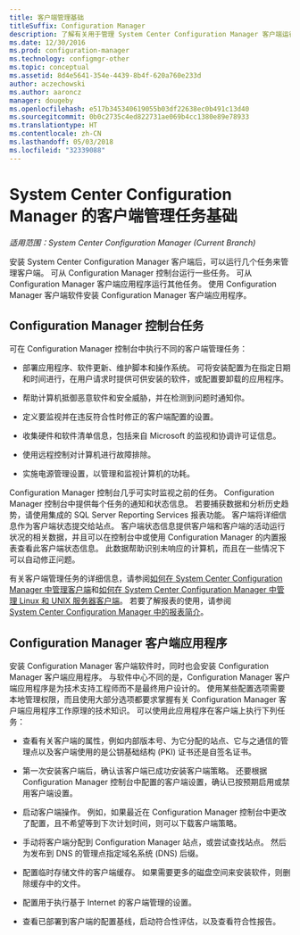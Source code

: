 ```yaml
---
title: 客户端管理基础
titleSuffix: Configuration Manager
description: 了解有关用于管理 System Center Configuration Manager 客户端运行的任务的详细信息。
ms.date: 12/30/2016
ms.prod: configuration-manager
ms.technology: configmgr-other
ms.topic: conceptual
ms.assetid: 8d4e5641-354e-4439-8b4f-620a760e233d
author: aczechowski
ms.author: aaroncz
manager: dougeby
ms.openlocfilehash: e517b345340619055b03df22638ec0b491c13d40
ms.sourcegitcommit: 0b0c2735c4ed822731ae069b4cc1380e89e78933
ms.translationtype: HT
ms.contentlocale: zh-CN
ms.lasthandoff: 05/03/2018
ms.locfileid: "32339088"
---
```

# <a name="fundamentals-of-client-management-tasks-for-system-center-configuration-manager"></a>System Center Configuration Manager 的客户端管理任务基础

*适用范围：System Center Configuration Manager (Current Branch)*

安装 System Center Configuration Manager 客户端后，可以运行几个任务来管理客户端。  可从 Configuration Manager 控制台运行一些任务。 可从 Configuration Manager 客户端应用程序运行其他任务。 使用 Configuration Manager 客户端软件安装 Configuration Manager 客户端应用程序。

## <a name="configuration-manager-console-tasks"></a>Configuration Manager 控制台任务
 可在 Configuration Manager 控制台中执行不同的客户端管理任务：  

-   部署应用程序、软件更新、维护脚本和操作系统。 可将安装配置为在指定日期和时间进行，在用户请求时提供可供安装的软件，或配置要卸载的应用程序。  

-   帮助计算机抵御恶意软件和安全威胁，并在检测到问题时通知你。  

-   定义要监视并在违反符合性时修正的客户端配置的设置。  

-   收集硬件和软件清单信息，包括来自 Microsoft 的监视和协调许可证信息。  

-   使用远程控制对计算机进行故障排除。  

-   实施电源管理设置，以管理和监视计算机的功耗。  

Configuration Manager 控制台几乎可实时监视之前的任务。 Configuration Manager 控制台中提供每个任务的通知和状态信息。 若要捕获数据和分析历史趋势，请使用集成的 SQL Server Reporting Services 报表功能。 客户端将详细信息作为客户端状态提交给站点。  客户端状态信息提供客户端和客户端的活动运行状况的相关数据，并且可以在控制台中或使用 Configuration Manager 的内置报表查看此客户端状态信息。 此数据帮助识别未响应的计算机，而且在一些情况下可以自动修正问题。  

 有关客户端管理任务的详细信息，请参阅[如何在 System Center Configuration Manager 中管理客户端](../../core/clients/manage/manage-clients.md)和[如何在 System Center Configuration Manager 中管理 Linux 和 UNIX 服务器客户端](../../core/clients/manage/manage-clients-for-linux-and-unix-servers.md)。 若要了解报表的使用，请参阅   
            [System Center Configuration Manager 中的报表简介](../../core/servers/manage/introduction-to-reporting.md)。  

## <a name="configuration-manager-client-application"></a>Configuration Manager 客户端应用程序  
 安装 Configuration Manager 客户端软件时，同时也会安装 Configuration Manager 客户端应用程序。 与软件中心不同的是，Configuration Manager 客户端应用程序是为技术支持工程师而不是最终用户设计的。 使用某些配置选项需要本地管理权限，而且使用大部分选项都要求掌握有关 Configuration Manager 客户端应用程序工作原理的技术知识。 可以使用此应用程序在客户端上执行下列任务：  

-   查看有关客户端的属性，例如内部版本号、为它分配的站点、它与之通信的管理点以及客户端使用的是公钥基础结构 (PKI) 证书还是自签名证书。  

-   第一次安装客户端后，确认该客户端已成功安装客户端策略。 还要根据 Configuration Manager 控制台中配置的客户端设置，确认已按预期启用或禁用客户端设置。  

-   启动客户端操作。 例如，如果最近在 Configuration Manager 控制台中更改了配置，且不希望等到下次计划时间，则可以下载客户端策略。  

-   手动将客户端分配到 Configuration Manager 站点，或尝试查找站点。 然后为发布到 DNS 的管理点指定域名系统 (DNS) 后缀。  

-   配置临时存储文件的客户端缓存。 如果需要更多的磁盘空间来安装软件，则删除缓存中的文件。  

-   配置用于执行基于 Internet 的客户端管理的设置。  

-   查看已部署到客户端的配置基线，启动符合性评估，以及查看符合性报告。  
